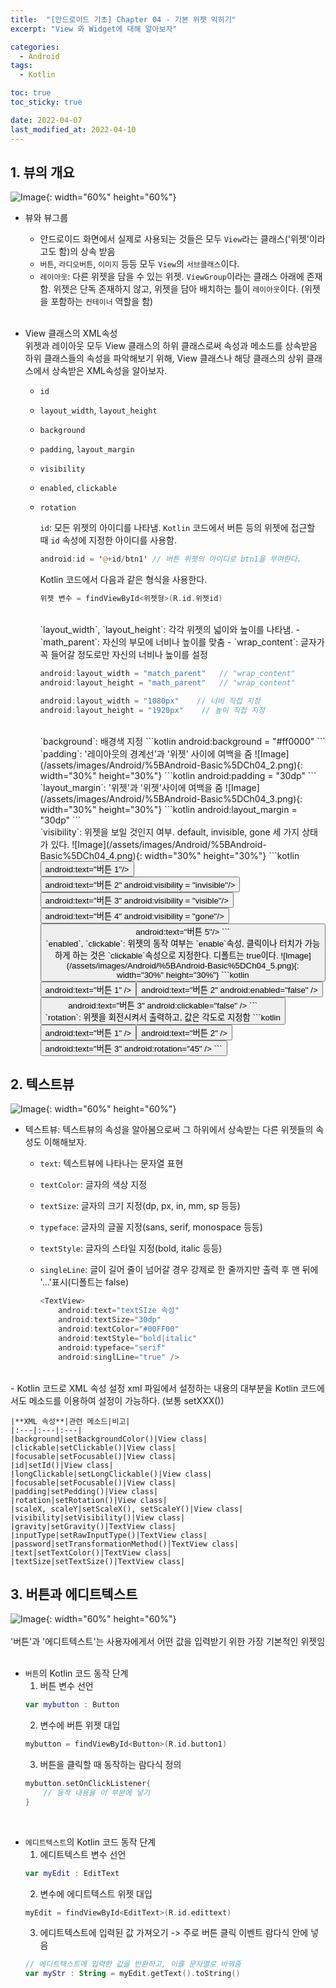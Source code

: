 ```yaml
---
title:  "[안드로이드 기초] Chapter 04 - 기본 위젯 익히기"
excerpt: "View 와 Widget에 대해 알아보자"

categories:
  - Android
tags:
  - Kotlin

toc: true
toc_sticky: true

date: 2022-04-07
last_modified_at: 2022-04-10
---
```

## 1. 뷰의 개요
![Image](/assets/images/Android/%5BAndroid-Basic%5DCh04_1.png){: width="60%" height="60%"}
<br>

- 뷰와 뷰그룹
  - 안드로이드 화면에서 실제로 사용되는 것들은 모두 `View`라는 클래스('위젯'이라고도 함)의 상속 받음  
  - `버튼`, `라디오버튼`, `이미지` 등등 모두 `View`의 `서브클래스`이다.  
  - `레이아웃`: 다른 위젯을 담을 수 있는 위젯. `ViewGroup`이라는 클래스 아래에 존재함. 위젯은 단독 존재하지 않고, 위젯을 담아 배치하는 틀이 `레이아웃`이다. (위젯을 포함하는 `컨테이너` 역할을 함)
<br><br>

- View 클래스의 XML속성  
위젯과 레이아웃 모두 View 클래스의 하위 클래스로써 속성과 메소드를 상속받음  
하위 클래스들의 속성을 파악해보기 위해, View 클래스나 해당 클래스의 상위 클래스에서 상속받은 XML속성을 알아보자.
  - `id`
  - `layout_width`, `layout_height`
  - `background`
  - `padding`, `layout_margin`
  - `visibility`
  - `enabled`, `clickable`
  - `rotation`

    `id`: 모든 위젯의 아이디를 나타냄. `Kotlin` 코드에서 버튼 등의 위젯에 접근할 때 `id` 속성에 지정한 아이디를 사용함.  

    ```kotlin
    android:id = '@+id/btn1' // 버튼 위젯의 아이디로 btn1을 부여한다.
    ```

    Kotlin 코드에서 다음과 같은 형식을 사용한다.
    ```kotlin
    위젯 변수 = findViewById<위젯형>(R.id.위젯id)
    ```  
    <br>
    `layout_width`, `layout_height`: 각각 위젯의 넓이와 높이를 나타냄.
    - `math_parent`: 자신의 부모에 너비나 높이를 맞춤
    - `wrap_content`: 글자가 꼭 들어갈 정도로만 자신의 너비나 높이를 설정

    ```kotlin
    android:layout_width = "match_parent"   // "wrap_content"
    android:layout_height = "math_parent"   // "wrap_content"

    android:layout_width = "1080px"    // 너비 직접 지정
    android:layout_height = "1920px"    // 높이 직접 지정
    ```
    <br>
    `background`: 배경색 지정  
    ```kotlin
    android:background = "#ff0000"
    ```
    <br>
    `padding`: '레이아웃의 경계선'과 '위젯' 사이에 여백을 줌  
    ![Image](/assets/images/Android/%5BAndroid-Basic%5DCh04_2.png){: width="30%" height="30%"}
    ```kotlin
    android:padding = "30dp"
    ```
    <br>
    `layout_margin`: '위젯'과 '위젯'사이에 여백을 줌  
    ![Image](/assets/images/Android/%5BAndroid-Basic%5DCh04_3.png){: width="30%" height="30%"}
    ```kotlin
    android:layout_margin = "30dp"
    ```
    <br>
    `visibility`: 위젯을 보일 것인지 여부. default, invisible, gone 세 가지 상태가 있다.  
    ![Image](/assets/images/Android/%5BAndroid-Basic%5DCh04_4.png){: width="30%" height="30%"}
    ```kotlin
    <Button>
        android:text="버튼 1"/>
    <Button>
        android:text="버튼 2"
        android:visibility = "invisible"/>
    <Button>
        android:text="버튼 3"
        android:visibility = "visible"/>
    <Button>
        android:text="버튼 4"
        android:visibility = "gone"/>
    <Button>
        android:text="버튼 5"/>
    ```
    <br>
    `enabled`, `clickable`: 위젯의 동작 여부는 `enable`속성, 클릭이나 터치가 가능하게 하는 것은 `clickable`속성으로 지정한다. 디폴트는 true이다.  
    ![Image](/assets/images/Android/%5BAndroid-Basic%5DCh04_5.png){: width="30%" height="30%"}
    ```kotlin
    <!-- enable은 버튼이 불투명하게 변함 -->
    <Button>
        android:text="버튼 1" />
    <Button>
        android:text="버튼 2"
        android:enabled="false" />
    <Button>
        android:text="버튼 3"
        android:clickable="false" />
    ```
    <br>
    `rotation`: 위젯을 회전시켜서 출력하고, 값은 각도로 지정함
    ```kotlin
    <Button>
        android:text="버튼 1" />
    <Button>
        android:text="버튼 2" />
    <Button>
        android:text="버튼 3"
        android:rotation="45" />
    ```

## 2. 텍스트뷰
![Image](/assets/images/Android/%5BAndroid-Basic%5DCh04_6.png){: width="60%" height="60%"}  
- 텍스트뷰: 텍스트뷰의 속성을 알아봄으로써 그 하위에서 상속받는 다른 위젯들의 속성도 이해해보자.
  - `text`: 텍스트뷰에 나타나는 문자열 표현
  - `textColor`: 글자의 색상 지정
  - `textSize`: 글자의 크기 지정(dp, px, in, mm, sp 등등)
  - `typeface`: 글자의 글꼴 지정(sans, serif, monospace 등등)
  - `textStyle`: 글자의 스타일 지정(bold, italic 등등)
  - `singleLine`: 글이 길어 줄이 넘어갈 경우 강제로 한 줄까지만 출력 후 맨 뒤에 '...'표시(디폴트는 false)
  
    ```kotlin
    <TextView>
        android:text="textSIze 속성"
        android:textSize="30dp"
        android:textColor="#00FF00"
        android:textStyle="bold|italic"
        android:typeface="serif"
        android:singlLine="true" />
    ```
<br>
- Kotlin 코드로 XML 속성 설정  
  xml 파일에서 설정하는 내용의 대부분을 Kotlin 코드에서도 메소드를 이용하여 설정이 가능하다. (보통 setXXX())

    |**XML 속성**|관련 메소드|비고|
    |:---|:---|:---|
    |background|setBackgroundColor()|View class|
    |clickable|setClickable()|View class|
    |focusable|setFocusable()|View class|
    |id|setId()|View class|
    |longClickable|setLongClickable()|View class|
    |focusable|setFocusable()|View class|
    |padding|setPedding()|View class|
    |rotation|setRotation()|View class|
    |scaleX, scaleY|setScaleX(), setScaleY()|View class|
    |visibility|setVisibility()|View class|
    |gravity|setGravity()|TextView class|
    |inputType|setRawInputType()|TextView class|
    |password|setTransformationMethod()|TextView class|
    |text|setTextColor()|TextView class|
    |textSize|setTextSize()|TextView class|

## 3. 버튼과 에디트텍스트
![Image](/assets/images/Android/%5BAndroid-Basic%5DCh04_7.png){: width="60%" height="60%"}  
<br>
'버튼'과 '에디트텍스트'는 사용자에게서 어떤 값을 입력받기 위한 가장 기본적인 위젯임  
<br>

- `버튼`의 Kotlin 코드 동작 단계
  1. 버튼 변수 선언  
   ```kotlin
   var mybutton : Button
   ```
  2. 변수에 버튼 위젯 대입
   ```kotlin
   mybutton = findViewById<Button>(R.id.button1)
   ```
   3. 버튼을 클릭할 때 동작하는 람다식 정의
   ```kotlin
   mybutton.setOnClickListener{
       // 동작 내용을 이 부분에 넣기
   }
   ```
<br>

- `에디트텍스트`의 Kotlin 코드 동작 단계
  1. 에디트텍스트 변수 선언
   ```kotlin
   var myEdit : EditText
   ```
   2. 변수에 에디트텍스트 위젯 대입
   ```kotlin
   myEdit = findViewById<EditText>(R.id.edittext)
   ```
   3. 에디트텍스트에 입력된 값 가져오기 -> 주로 버튼 클릭 이벤트 람다식 안에 넣음
   ```kotlin
   // 에디트텍스트에 입력한 값을 반환하고, 이를 문자열로 바꿔줌
   var myStr : String = myEdit.getText().toString()
   ```

